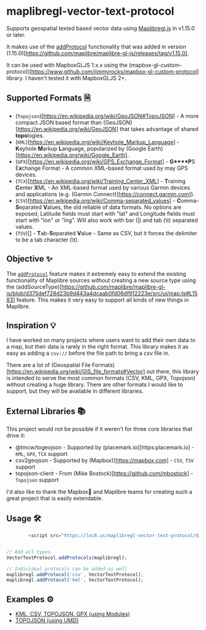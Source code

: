 # maplibregl-vector-text-protocol
Supports geospatial texted based vector data using [Maplibregl.js](https://github.com/maplibre/maplibre-gl-js) in v1.15.0 or later.

It makes use of the [addProtocol](https://github.com/maplibre/maplibre-gl-js/pull/30) functionality that was added in version (1.15.0)[https://github.com/maplibre/maplibre-gl-js/releases/tag/v1.15.0].

It can be used with MapboxGLJS 1.x.x using the (mapbox-gl-custom-protocol)[https://www.github.com/jimmyrocks/mapbox-gl-custom-protocol] library. I haven't tested it with MapboxGLJS 2+.

## Supported Formats 🗎
* (`Topojson`)[https://en.wikipedia.org/wiki/GeoJSON#TopoJSON] - A more compact JSON based format than (GeoJSON)[https://en.wikipedia.org/wiki/GeoJSON] that takes advantage of shared **topo**logies.
* (`KML`)[https://en.wikipedia.org/wiki/Keyhole_Markup_Language] - **K**eyhole **M**arkup **L**anguage, popularized by (Google Earth)[https://en.wikipedia.org/wiki/Google_Earth].
* (`GPX`)[https://en.wikipedia.org/wiki/GPS_Exchange_Format] - **G****P**S E**x**change Format - A common XML-based format used by may GPS devices.
* (`TCX`)[https://en.wikipedia.org/wiki/Training_Center_XML] - **T**raining **C**enter **X**ML - An XML-based format used by various Garmin devices and applications (e.g. (Garmin Connect)[https://connect.garmin.com]).
* (`CSV`)[https://en.wikipedia.org/wiki/Comma-separated_values] - **C**omma-**S**eparated **V**alues, the old reliable of data formats. No options are exposed, Latitude fields must start with "lat" and Longitude fields must start with "lon" or "lng". Will also work with bar (|) and tab (\t) separated values.
* (`TSV`)[] - **T**ab-**S**eparated **V**alue - Same as CSV, but it forces the delimiter to be a tab character (\t).

## Objective ✨
The [`addProtocol`](https://github.com/maplibre/maplibre-gl-js/blob/492bec58c5684609af8fba81ef01e5f5a3ef0711/src/index.js#L177) feature makes it extremely easy to extend the existing functionality of Maplibre sources without creating a new source type using the (addSourceType)[https://github.com/maplibre/maplibre-gl-js/blob/d375def728d23b9d443a4dcaab0fd06df912223e/src/ui/map.ts#L1583] feature. This makes it very easy to support all kinds of new things in Maplibre. 

## Inspiration 💡
I have worked on many projects where users want to add their own data to a map, but their data is rarely in the right format. This library makes it as easy as adding a `csv://` before the file path to bring a csv file in.

There are a lot of (Geospatial File Formats)[https://en.wikipedia.org/wiki/GIS_file_formats#Vector] out there, this library is intended to serve the most common formats (CSV, KML, GPX, Topojson) without creating a huge library. There are other formats I would like to support, but they will be available in different libraries.

## External Libraries 📚
This project would not be possible if it weren't for three core libraries that drive it:
* @tmcw/togeojson - Supported by (placemark.io)[https:placemark.io] - `KML`, `GPX`, `TCX` support
* csv2geojson - Supported by (Mapbox)[https://mapbox.com] - `CSV`, `TSV` support
* topojson-client - From (Mike Bostock)[https://github.com/mbostock] - `Topojson` support

I'd also like to thank the Mapbox🚀 and Maplibre teams for creating such a great project that is easily extendable.

## Usage 🛠️

```javascript
        <script src="https://loc8.us/maplibregl-vector-text-protocol/dist/maplibregl-vector-text-protocol.js"></script>


// Add all types
VectorTextProtocol.addProtocols(maplibregl);

// Individual protocols can be added as well
maplibregl.addProtocol('csv', VectorTextProtocol);
maplibregl.addProtocol('kml', VectorTextProtocol);
```

## Examples ⚙️
* [KML, CSV, TOPOJSON, GPX (using Modules)](https://loc8.us/maplibregl-vector-text-protocol/examples/index.html)
* [TOPOJSON (using UMD)](https://loc8.us/maplibregl-vector-text-protocol/examples/umd.html)
